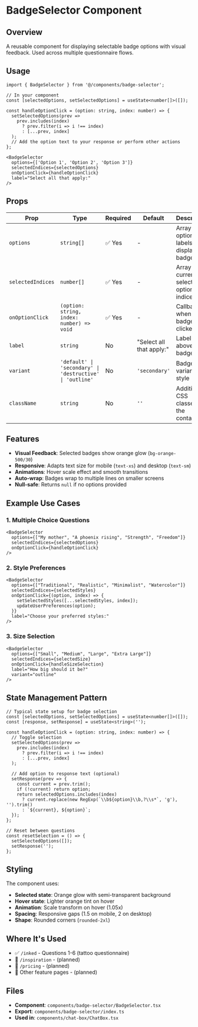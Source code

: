# BadgeSelector Component

## Overview
A reusable component for displaying selectable badge options with visual feedback. Used across multiple questionnaire flows.

## Usage

```tsx
import { BadgeSelector } from '@/components/badge-selector';

// In your component
const [selectedOptions, setSelectedOptions] = useState<number[]>([]);

const handleOptionClick = (option: string, index: number) => {
  setSelectedOptions(prev => 
    prev.includes(index) 
      ? prev.filter(i => i !== index) 
      : [...prev, index]
  );
  // Add the option text to your response or perform other actions
};

<BadgeSelector
  options={['Option 1', 'Option 2', 'Option 3']}
  selectedIndices={selectedOptions}
  onOptionClick={handleOptionClick}
  label="Select all that apply:"
/>
```

## Props

| Prop | Type | Required | Default | Description |
|------|------|----------|---------|-------------|
| `options` | `string[]` | ✅ Yes | - | Array of option labels to display as badges |
| `selectedIndices` | `number[]` | ✅ Yes | - | Array of currently selected option indices |
| `onOptionClick` | `(option: string, index: number) => void` | ✅ Yes | - | Callback when a badge is clicked |
| `label` | `string` | No | "Select all that apply:" | Label text above the badges |
| `variant` | `'default' \| 'secondary' \| 'destructive' \| 'outline'` | No | `'secondary'` | Badge variant style |
| `className` | `string` | No | `''` | Additional CSS classes for the container |

## Features

- **Visual Feedback**: Selected badges show orange glow (`bg-orange-500/30`)
- **Responsive**: Adapts text size for mobile (`text-xs`) and desktop (`text-sm`)
- **Animations**: Hover scale effect and smooth transitions
- **Auto-wrap**: Badges wrap to multiple lines on smaller screens
- **Null-safe**: Returns `null` if no options provided

## Example Use Cases

### 1. Multiple Choice Questions
```tsx
<BadgeSelector
  options={["My mother", "A phoenix rising", "Strength", "Freedom"]}
  selectedIndices={selectedOptions}
  onOptionClick={handleOptionClick}
/>
```

### 2. Style Preferences
```tsx
<BadgeSelector
  options={["Traditional", "Realistic", "Minimalist", "Watercolor"]}
  selectedIndices={selectedStyles}
  onOptionClick={(option, index) => {
    setSelectedStyles([...selectedStyles, index]);
    updateUserPreferences(option);
  }}
  label="Choose your preferred styles:"
/>
```

### 3. Size Selection
```tsx
<BadgeSelector
  options={["Small", "Medium", "Large", "Extra Large"]}
  selectedIndices={selectedSize}
  onOptionClick={handleSizeSelection}
  label="How big should it be?"
  variant="outline"
/>
```

## State Management Pattern

```tsx
// Typical state setup for badge selection
const [selectedOptions, setSelectedOptions] = useState<number[]>([]);
const [response, setResponse] = useState<string>('');

const handleOptionClick = (option: string, index: number) => {
  // Toggle selection
  setSelectedOptions(prev => 
    prev.includes(index) 
      ? prev.filter(i => i !== index) 
      : [...prev, index]
  );
  
  // Add option to response text (optional)
  setResponse(prev => {
    const current = prev.trim();
    if (!current) return option;
    return selectedOptions.includes(index)
      ? current.replace(new RegExp(`\\b${option}\\b,?\\s*`, 'g'), '').trim()
      : `${current}, ${option}`;
  });
};

// Reset between questions
const resetSelection = () => {
  setSelectedOptions([]);
  setResponse('');
};
```

## Styling

The component uses:
- **Selected state**: Orange glow with semi-transparent background
- **Hover state**: Lighter orange tint on hover
- **Animation**: Scale transform on hover (1.05x)
- **Spacing**: Responsive gaps (1.5 on mobile, 2 on desktop)
- **Shape**: Rounded corners (`rounded-2xl`)

## Where It's Used

- ✅ `/inked` - Questions 1-6 (tattoo questionnaire)
- 🔄 `/inspiration` - (planned)
- 🔄 `/pricing` - (planned)
- 🔄 Other feature pages - (planned)

## Files

- **Component**: `components/badge-selector/BadgeSelector.tsx`
- **Export**: `components/badge-selector/index.ts`
- **Used in**: `components/chat-box/ChatBox.tsx`
